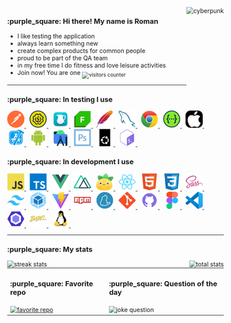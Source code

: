 <img src="https://raw.githubusercontent.com/HyunCafe/HyunCafe/main/assests/loficity.gif" title="cyberpunk" alt="cyberpunk" height="220" align="right">
<h3>:purple_square: Hi there! My name is Roman</h3>
<ul>
  <li>I like testing the application</li>
  <li>always learn something new</li>
  <li>create complex products for common people</li>
  <li>proud to be part of the QA team</li>
  <li>in my free time I do fitness and love leisure activities</li>
  <li>Join now! You are one
    <sub>
      <img src="https://komarev.com/ghpvc/?username=2or4spaces&label=of&color=886ce4&&style=flat-square" title="visitors counter" alt="visitors counter"/>
    </sub>
  </li>
</ul>
<hr>

<h3>:purple_square: In testing I use</h3>
<div>
  <a href="https://www.postman.com/">
    <img src="./tools/postman.svg" title="Postman" alt="Postman" width="40" height="40"/>
  </a>&nbsp;
  <a href="https://www.soapui.org/">
    <img src="./tools/soapui.svg" title="SoapUI" alt="SoapUI" width="40" height="40"/>
  </a>&nbsp;
  <a href="https://www.charlesproxy.com/">
    <img src="./tools/charles.png" title="Charles" alt="Charles" width="40" height="40"/>
  </a>&nbsp;
  <a href="https://www.telerik.com/fiddler/fiddler-classic">
    <img src="./tools/fiddler.png" title="Fiddler classic" alt="Fiddler classic" width="40" height="40"/>
  </a>&nbsp;
  <a href="https://jmeter.apache.org/">
    <img src="./tools/jmeter.svg" title="JMeter" alt="JMeter" width="40" height="40"/>
  </a>&nbsp;
  <a href="https://www.mysql.com/">
    <img src="https://github.com/devicons/devicon/blob/master/icons/mysql/mysql-original.svg" title="MySQL" alt="MySQL" width="40" height="40"/>
  </a>&nbsp;
  <a href="https://www.google.com/chrome/">
    <img src="https://github.com/devicons/devicon/blob/master/icons/chrome/chrome-original.svg" title="Chrome" alt="Chrome" width="40" height="40"/>
  </a>&nbsp;
  <a href="https://swagger.io/">
    <img src="./tools/swagger.svg" title="Swagger" alt="Swagger" width="40" height="40"/>
  </a>&nbsp;
  <a href="https://www.apple.com/">
    <img src="./tools/apple.svg" title="Apple" alt="Apple" width="40" height="40"/>
  </a>&nbsp;
  <a href="https://developer.apple.com/xcode/">
    <img src="https://github.com/devicons/devicon/blob/master/icons/xcode/xcode-plain.svg" title="Xcode" alt="Xcode" width="40" height="40"/>
  </a>&nbsp;
  <a href="https://www.android.com/">
    <img src="https://github.com/devicons/devicon/blob/master/icons/android/android-original.svg" title="Android" alt="Android" width="40" height="40"/>
  </a>&nbsp;
  <a href="https://developer.android.com/studio">
    <img src="https://github.com/devicons/devicon/blob/master/icons/androidstudio/androidstudio-original.svg" title="Android Studio" alt="Android Studio" width="40" height="40"/>
  </a>&nbsp;
  <a href="https://www.adobe.com/products/photoshop.html">
    <img src="https://github.com/devicons/devicon/blob/master/icons/photoshop/photoshop-line.svg" title="Photoshop" alt="Photoshop" width="40" height="40"/>
  </a>&nbsp;
  <a href="https://ubuntu.com/">
    <img src="https://github.com/devicons/devicon/blob/master/icons/ubuntu/ubuntu-plain.svg" title="Ubuntu" alt="Ubuntu" width="40" height="40"/>
  </a>&nbsp;
  <a href="https://www.gnu.org/software/bash/manual/">
    <img src="./tools/bash.svg" title="Bash" alt="Bash" width="40" height="40"/>
  </a>&nbsp;
</div>

<h3>:purple_square: In development I use</h3>
<div>
  <a href="https://www.ecma-international.org/publications-and-standards/standards/ecma-262/">
    <img src="https://github.com/devicons/devicon/blob/master/icons/javascript/javascript-original.svg" title="JavaScript" alt="JavaScript" width="40" height="40"/>
  </a>&nbsp;
  <a href="https://www.typescriptlang.org/">
    <img src="https://github.com/devicons/devicon/blob/master/icons/typescript/typescript-original.svg" title="TypeScript" alt="TypeScript" width="40" height="40"/>
  </a>&nbsp;
  <a href="https://vuejs.org/">
    <img src="https://github.com/devicons/devicon/blob/master/icons/vuejs/vuejs-original.svg" title="Vue" alt="Vue" width="40" height="40"/>
  </a>&nbsp;
  <a href="https://nuxt.com/">
    <img src="https://github.com/devicons/devicon/blob/master/icons/nuxtjs/nuxtjs-original.svg" title="Nuxt" alt="Nuxt" width="40" height="40"/>
  </a>&nbsp;
  <a href="https://pinia.vuejs.org/">
    <img src="./tools/pinia.svg" title="Pinia" alt="Pinia" width="40" height="40"/>
  </a>&nbsp;
  <a href="https://react.dev/">
    <img src="https://github.com/devicons/devicon/blob/master/icons/react/react-original.svg" title="React" alt="React" width="40" height="40"/>
  </a>&nbsp;
  <a href="https://html.spec.whatwg.org/multipage/">
    <img src="https://github.com/devicons/devicon/blob/master/icons/html5/html5-original.svg" title="HTML" alt="HTML" width="40" height="40"/>
  </a>&nbsp;
  <a href="https://www.w3.org/Style/CSS/">
    <img src="https://github.com/devicons/devicon/blob/master/icons/css3/css3-original.svg"  title="CSS" alt="CSS" width="40" height="40"/>
  </a>&nbsp;
  <a href="https://sass-lang.com/">
    <img src="https://github.com/devicons/devicon/blob/master/icons/sass/sass-original.svg" title="Sass" alt="Sass" width="40" height="40"/>
  </a>&nbsp;
  <a href="https://tailwindcss.com/">
    <img src="https://github.com/devicons/devicon/blob/master/icons/tailwindcss/tailwindcss-plain.svg" title="Tailwind CSS" alt="Tailwind CSS" width="40" height="40"/>
  </a>&nbsp;
  <a href="https://webpack.js.org/">
    <img src="https://github.com/devicons/devicon/blob/master/icons/webpack/webpack-original.svg" title="Webpack" alt="Webpack" width="40" height="40"/>
  </a>&nbsp;
  <a href="https://vitejs.dev/">
    <img src="./tools/vitejs.svg" title="Vite" alt="Vite" width="40" height="40"/>
  </a>&nbsp;
  <a href="https://docs.npmjs.com/">
    <img src="https://github.com/devicons/devicon/blob/master/icons/npm/npm-original-wordmark.svg" title="npm" alt="npm" width="40" height="40"/>
  </a>&nbsp;
  <a href="https://yarnpkg.com/">
    <img src="https://github.com/devicons/devicon/blob/master/icons/yarn/yarn-original.svg" title="Yarn" alt="Yarn" width="40" height="40"/>
  </a>&nbsp;
  <a href="https://git-scm.com/">
    <img src="https://github.com/devicons/devicon/blob/master/icons/git/git-original.svg" title="Git" alt="Git" width="40" height="40"/>
  </a>&nbsp;
  <a href="https://github.com/">
    <img src="./tools/github.svg" title="GitHub" alt="GitHub" width="40" height="40"/>
  </a>&nbsp;
  <a href="https://www.figma.com/">
    <img src="https://github.com/devicons/devicon/blob/master/icons/figma/figma-original.svg" title="Figma" alt="Figma" width="40" height="40"/>
  </a>&nbsp;
  <a href="https://code.visualstudio.com/">
    <img src="https://github.com/devicons/devicon/blob/master/icons/vscode/vscode-original.svg" title="VScode" alt="VScode" width="40" height="40"/>
  </a>&nbsp;
  <a href="https://eslint.org/">
    <img src="https://github.com/devicons/devicon/blob/master/icons/eslint/eslint-original.svg" title="ESLint" alt="ESLint" width="40" height="40"/>
  </a>&nbsp;
  <a href="https://babeljs.io/">
    <img src="https://github.com/devicons/devicon/blob/master/icons/babel/babel-original.svg" title="Babel" alt="Babel" width="40" height="40"/>
  </a>&nbsp;
  <a href="https://www.linux.org/">
    <img src="./tools/linux.svg" title="Linux" alt="Linux" width="40" height="40"/>
  </a>&nbsp;
</div>
<hr>

<h3>:purple_square: My stats</h3>
<div>
  <img align="left" src="https://streak-stats.demolab.com?user=2or4spaces&theme=sea&border_radius=0&card_width=350&background=00000000&border=00000000&stroke=886CE4&ring=886CE4&fire=EB0000" title="streak stats" alt="streak stats"/>
  <img align="right" src="https://github-readme-stats.vercel.app/api?username=2or4spaces&show_icons=true&title_color=886ce4&text_color=fff&icon_color=EB0000&border_color=00000000&hide_border=true&bg_color=00000000&border_radius=0&rank_icon=github&hide_title=true&text_bold=false&line_height=33&card_width=100" title="total stats" alt="total stats"/>
</div>

<div align="center">
  <table>
    <tr>
      <th>
        <h3 align="left">:purple_square: Favorite repo</h3>
      </th>
      <th>
        <h3 align="left">:purple_square: Question of the day</h3>
      </th>
    </tr>
    <tr></tr>
    <tr>
      <td>
        <a href="https://github.com/2or4spaces/2or4spaces">
         <img src="https://github-readme-stats.vercel.app/api/pin/?username=2or4spaces&repo=2or4spaces&title_color=886ce4&text_color=fff&icon_color=EB0000&border_color=00000000&hide_border=true&bg_color=00000000&border_radius=0" title="favorite repo" alt="favorite repo"/>
        </a>
      </td>
      <td>
        <img height="200" src="https://readme-jokes.vercel.app/api?qColor=%23886ce4&aColor=%23fff&bgColor=00000000&textColor=%23fff&codeColor=%23EB0000&hideBorder" title="joke question" alt="joke question"/>
      </td>
    </tr>
  </table>
</div>
